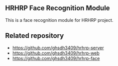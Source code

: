 ## HRHRP Face Recognition Module
This is a face recognition module for HRHRP project.

## Related repository
- https://github.com/ghsdh3409/hrhrp-server
- https://github.com/ghsdh3409/hrhrp-web
- https://github.com/ghsdh3409/hrhrp-face
